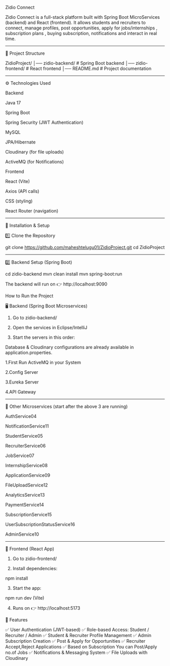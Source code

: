 Zidio Connect

Zidio Connect is a full-stack platform built with Spring Boot MicroServices (backend) and React (frontend).
It allows students and recruiters to connect, manage profiles, post opportunities, apply for jobs/internships ,
 subscription plans , buying subscription, notifications and interact in real time.


---

📂 Project Structure

ZidioProject/
│── zidio-backend/     # Spring Boot backend
│── zidio-frontend/    # React frontend
│── README.md          # Project documentation


---

⚙️ Technologies Used

Backend

Java 17

Spring Boot

Spring Security (JWT Authentication)

MySQL

JPA/Hibernate

Cloudinary (for file uploads)

ActiveMQ (for Notifications)


Frontend

React (Vite)

Axios (API calls)

CSS (styling)

React Router (navigation)


---
🔧 Installation & Setup

1️⃣ Clone the Repository

git clone https://github.com/maheshtelugu01/ZidioProject.git
cd ZidioProject


---

2️⃣ Backend Setup (Spring Boot)

cd zidio-backend
mvn clean install
mvn spring-boot:run

The backend will run on 👉 http://localhost:9090

 How to Run the Project

🖥 Backend (Spring Boot Microservices)

1. Go to zidio-backend/


2. Open the services in Eclipse/IntelliJ


3. Start the servers in this order:

Database & Cloudinary configurations are already available in application.properties.

1.First Run ActiveMQ in your System

2.Config Server 

3.Eureka Server 

4.API Gateway 

---

📌 Other Microservices (start after the above 3 are running)

AuthService04 

NotificationService11 

StudentService05 

RecruiterService06 

JobService07 

InternshipService08 

ApplicationService09

FileUploadService12 

AnalyticsService13 

PaymentService14 

SubscriptionService15 

UserSubscriptionStatusService16 

AdminService10 



---

🎨 Frontend (React App)

1. Go to zidio-frontend/


2. Install dependencies:

npm install


3. Start the app:

npm run dev (Vite)


4. Runs on 👉 http://localhost:5173

🔑 Features

✅ User Authentication (JWT-based)
✅ Role-based Access: Student / Recruiter / Admin
✅ Student & Recruiter Profile Management
✅ Admin Subscription Creation
✅ Post & Apply for Opportunities
✅ Recruiter Accept,Reject Applications
✅ Based on Subscription You can Post/Apply no.of Jobs
✅ Notifications & Messaging System
✅ File Uploads with Cloudinary



